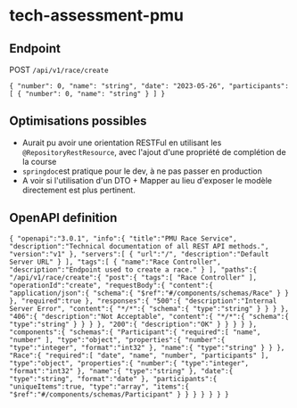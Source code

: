 # tech-assessment-pmu
## Endpoint
POST `/api/v1/race/create`

`
{
"number": 0,
"name": "string",
"date": "2023-05-26",
"participants": [
{
"number": 0,
"name": "string"
}
]
}
`
## Optimisations possibles

* Aurait pu avoir une orientation RESTFul en utilisant les `@RepositoryRestResource`, avec l'ajout d'une propriété de complétion de la course
* `springdoc`est pratique pour le dev, à ne pas passer en production
* A voir si l'utilisation d'un DTO + Mapper au lieu d'exposer le modèle directement est plus pertinent.

## OpenAPI definition
`
{
"openapi":"3.0.1",
"info":{
"title":"PMU Race Service",
"description":"Technical documentation of all REST API methods.",
"version":"v1"
},
"servers":[
{
"url":"/",
"description":"Default Server URL"
}
],
"tags":[
{
"name":"Race Controller",
"description":"Endpoint used to create a race."
}
],
"paths":{
"/api/v1/race/create":{
"post":{
"tags":[
"Race Controller"
],
"operationId":"create",
"requestBody":{
"content":{
"application/json":{
"schema":{
"$ref":"#/components/schemas/Race"
}
}
},
"required":true
},
"responses":{
"500":{
"description":"Internal Server Error",
"content":{
"*/*":{
"schema":{
"type":"string"
}
}
}
},
"406":{
"description":"Not Acceptable",
"content":{
"*/*":{
"schema":{
"type":"string"
}
}
}
},
"200":{
"description":"OK"
}
}
}
}
},
"components":{
"schemas":{
"Participant":{
"required":[
"name",
"number"
],
"type":"object",
"properties":{
"number":{
"type":"integer",
"format":"int32"
},
"name":{
"type":"string"
}
}
},
"Race":{
"required":[
"date",
"name",
"number",
"participants"
],
"type":"object",
"properties":{
"number":{
"type":"integer",
"format":"int32"
},
"name":{
"type":"string"
},
"date":{
"type":"string",
"format":"date"
},
"participants":{
"uniqueItems":true,
"type":"array",
"items":{
"$ref":"#/components/schemas/Participant"
}
}
}
}
}
}
}
`